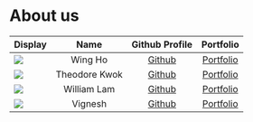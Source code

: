 # About us

Display | Name | Github Profile | Portfolio 
--------|:----:|:--------------:|:---------:
![](https://via.placeholder.com/100.png?text=Photo) | Wing Ho | [Github](https://github.com/) |[Portfolio](docs/team/johndoe.md)
![](https://via.placeholder.com/100.png?text=Photo) | Theodore Kwok | [Github](https://github.com/theodorekwok) | [Portfolio](docs/team/johndoe.md)
![](https://via.placeholder.com/100.png?text=Photo) | William Lam| [Github](https://github.com/) | [Portfolio](docs/team/johndoe.md)
![](https://via.placeholder.com/100.png?text=Photo) | Vignesh | [Github](https://github.com/) | [Portfolio](docs/team/johndoe.md)

